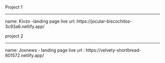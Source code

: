 Project 1 
<hr>
name: Kivzo -landing page
live url: https://jocular-biscochitos-3c93a6.netlify.app/

project 2
<hr>
name: Joxnews - landing page
live url : https://velvety-shortbread-801572.netlify.app/

